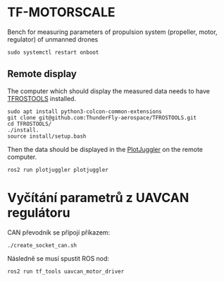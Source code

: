 # TF-MOTORSCALE
Bench for measuring parameters of propulsion system (propeller, motor, regulator) of unmanned drones

    sudo systemctl restart onboot


## Remote display

The computer which should display the measured data needs to have [TFROSTOOLS](https://github.com/ThunderFly-aerospace/TFROSTOOLS) installed. 

    sudo apt install python3-colcon-common-extensions
    git clone git@github.com:ThunderFly-aerospace/TFROSTOOLS.git
    cd TFROSTOOLS/
    ./install.
    source install/setup.bash

Then the data should be displayed in the [PlotJuggler](https://github.com/facontidavide/PlotJuggler) on the remote computer.

    ros2 run plotjuggler plotjuggler


# Vyčítání parametrů z UAVCAN regulátoru
    
CAN převodník se přípojí příkazem:

    ./create_socket_can.sh
    

Následně se musí spustit ROS nod:

    ros2 run tf_tools uavcan_motor_driver
